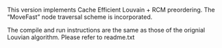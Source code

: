 This version implements Cache Efficient Louvain + RCM preordering. The “MoveFast” node traversal scheme is incorporated. 

The compile and run instructions are the same as those of the orignial Louvian algorithm. Please refer to readme.txt
